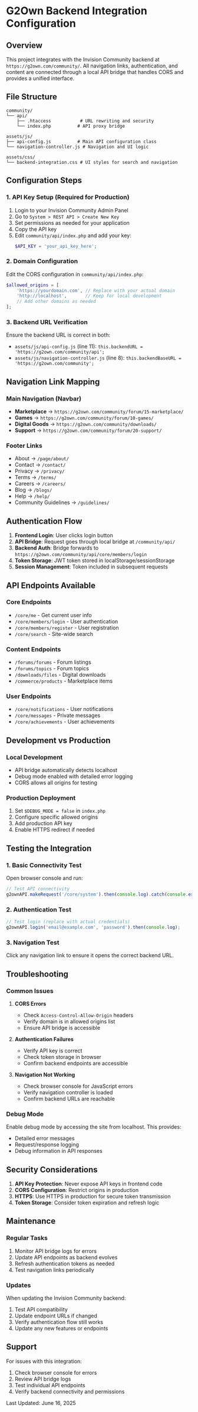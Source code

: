 # G2Own Backend Integration Configuration

## Overview
This project integrates with the Invision Community backend at `https://g2own.com/community/`. All navigation links, authentication, and content are connected through a local API bridge that handles CORS and provides a unified interface.

## File Structure
```
community/
└── api/
    ├── .htaccess           # URL rewriting and security
    └── index.php          # API proxy bridge

assets/js/
├── api-config.js          # Main API configuration class
└── navigation-controller.js # Navigation and UI logic

assets/css/
└── backend-integration.css # UI styles for search and navigation
```

## Configuration Steps

### 1. API Key Setup (Required for Production)
1. Login to your Invision Community Admin Panel
2. Go to `System > REST API > Create New Key`
3. Set permissions as needed for your application
4. Copy the API key
5. Edit `community/api/index.php` and add your key:
   ```php
   $API_KEY = 'your_api_key_here';
   ```

### 2. Domain Configuration
Edit the CORS configuration in `community/api/index.php`:
```php
$allowed_origins = [
    'https://yourdomain.com', // Replace with your actual domain
    'http://localhost',       // Keep for local development
    // Add other domains as needed
];
```

### 3. Backend URL Verification
Ensure the backend URL is correct in both:
- `assets/js/api-config.js` (line 11): `this.backendURL = 'https://g2own.com/community/api';`
- `assets/js/navigation-controller.js` (line 8): `this.backendBaseURL = 'https://g2own.com/community';`

## Navigation Link Mapping

### Main Navigation (Navbar)
- **Marketplace** → `https://g2own.com/community/forum/15-marketplace/`
- **Games** → `https://g2own.com/community/forum/10-games/`
- **Digital Goods** → `https://g2own.com/community/downloads/`
- **Support** → `https://g2own.com/community/forum/20-support/`

### Footer Links
- About → `/page/about/`
- Contact → `/contact/`
- Privacy → `/privacy/`
- Terms → `/terms/`
- Careers → `/careers/`
- Blog → `/blogs/`
- Help → `/help/`
- Community Guidelines → `/guidelines/`

## Authentication Flow

1. **Frontend Login**: User clicks login button
2. **API Bridge**: Request goes through local bridge at `/community/api/`
3. **Backend Auth**: Bridge forwards to `https://g2own.com/community/api/core/members/login`
4. **Token Storage**: JWT token stored in localStorage/sessionStorage
5. **Session Management**: Token included in subsequent requests

## API Endpoints Available

### Core Endpoints
- `/core/me` - Get current user info
- `/core/members/login` - User authentication
- `/core/members/register` - User registration
- `/core/search` - Site-wide search

### Content Endpoints
- `/forums/forums` - Forum listings
- `/forums/topics` - Forum topics
- `/downloads/files` - Digital downloads
- `/commerce/products` - Marketplace items

### User Endpoints
- `/core/notifications` - User notifications
- `/core/messages` - Private messages
- `/core/achievements` - User achievements

## Development vs Production

### Local Development
- API bridge automatically detects localhost
- Debug mode enabled with detailed error logging
- CORS allows all origins for testing

### Production Deployment
1. Set `$DEBUG_MODE = false` in `index.php`
2. Configure specific allowed origins
3. Add production API key
4. Enable HTTPS redirect if needed

## Testing the Integration

### 1. Basic Connectivity Test
Open browser console and run:
```javascript
// Test API connectivity
g2ownAPI.makeRequest('/core/system').then(console.log).catch(console.error);
```

### 2. Authentication Test
```javascript
// Test login (replace with actual credentials)
g2ownAPI.login('email@example.com', 'password').then(console.log);
```

### 3. Navigation Test
Click any navigation link to ensure it opens the correct backend URL.

## Troubleshooting

### Common Issues

1. **CORS Errors**
   - Check `Access-Control-Allow-Origin` headers
   - Verify domain is in allowed origins list
   - Ensure API bridge is accessible

2. **Authentication Failures**
   - Verify API key is correct
   - Check token storage in browser
   - Confirm backend endpoints are accessible

3. **Navigation Not Working**
   - Check browser console for JavaScript errors
   - Verify navigation controller is loaded
   - Confirm backend URLs are reachable

### Debug Mode
Enable debug mode by accessing the site from localhost. This provides:
- Detailed error messages
- Request/response logging
- Debug information in API responses

## Security Considerations

1. **API Key Protection**: Never expose API keys in frontend code
2. **CORS Configuration**: Restrict origins in production
3. **HTTPS**: Use HTTPS in production for secure token transmission
4. **Token Storage**: Consider token expiration and refresh logic

## Maintenance

### Regular Tasks
1. Monitor API bridge logs for errors
2. Update API endpoints as backend evolves
3. Refresh authentication tokens as needed
4. Test navigation links periodically

### Updates
When updating the Invision Community backend:
1. Test API compatibility
2. Update endpoint URLs if changed
3. Verify authentication flow still works
4. Update any new features or endpoints

## Support
For issues with this integration:
1. Check browser console for errors
2. Review API bridge logs
3. Test individual API endpoints
4. Verify backend connectivity and permissions

Last Updated: June 16, 2025
